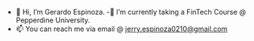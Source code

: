 - 👋 Hi, I’m Gerardo Espinoza.
-🌱 I’m currently taking a FinTech Course @ Pepperdine University.
- 📫 You can reach me via email @ jerry.espinoza0210@gmail.com

<!---
Gespinoza10/Gespinoza10 is a ✨ special ✨ repository because its `README.md` (this file) appears on your GitHub profile.
You can click the Preview link to take a look at your changes.
--->

